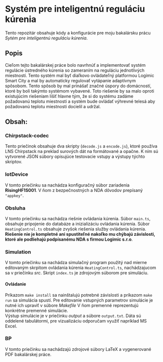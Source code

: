 # Systém pre inteligentnú reguláciu kúrenia
Tento repozitár obsahuje kódy a konfigurácie pre moju bakalársku prácu *Sytém pre inteligentnú reguláciu kúrenia*.
## Popis
Cieľom tejto bakalárskej práce bolo navrhnúť a implementovať systém regulácie ústredného kúrenia so zameraním na reguláciu jednotlivých miestností. 
Tento systém mal byť diaľkovo ovládateľný platformou Logimic Smart City a mal by automaticky regulovať vytápanie adaptívnym spôsobom. 
Tento spôsob by mal prinášať značné úspory do domácností, ktoré by boli takýmto systémom vybavené. 
Toto riešenie by sa malo oproti existujúcim riešeniam líšiť hlavne tým, že si do systému zadáme požadovanú teplotu miestnosti a systém bude ovládať výhrevné telesá  aby požadovanú teplotu miestnosti docielil a udržal.
## Obsah:
### Chirpstack-codec
Tento priečinok obsahuje dva skripty (`decode.js` a `encode.js`), ktoré používa LNS Chirpstack na preklad surových dát na formátované a opačne. K ním sú vytvorené JSON súbory opisujúce testovacie vstupy a výstupy týchto skriptov.
### IotDevice
V tomto priečinku sa nachádza konfiguračný súbor zariadenia **RisingHF1S001**. V ňom z bezpečnostných a NDA dôvodov prepísaný `"appkey"`.
### Obsluha
V tomto priečinku sa nachádza riešnie ovládania kúrenia. Súbor `main.ts`, obsahuje pripojenie do databáze a inizializáciu ovládania kúrenia. Súbor `HeatingControl.ts` obsahuje zvyšok riešenia služby ovládania kúrenia.<br>**Riešenie nie je kompletné ani spustiteľné nakoľko mu chýbajú závislosti, ktoré ale podliehajú podpísanému NDA s firmou Logimic s.r.o**.
### Simulation
V tomto priečinku sa nachádza simulačný program použitý nad mierne editovaným skrpitom ovládania kúrenia `HeatingControl.ts`, nachádzajucom sa v priečinku *src*. Skript `index.ts` je zdrojovým súborom pre simuláciu. 
#### Ovládanie 
Príkazom `make install` sa nainštalujú potrebné závislosti a príkazom `make run` sa simulácia spustí. Pre editovanie vstupných parametrov simulácie je nutné ich upraviť v súbore *Makefile* V ňom premenné reprezentujú konkrétne premenné simulácie.<br>
Výstup simulácie je v priečinku *output* a súbore `output.txt`. Dáta sú oddelené tabulátormi, pre vizualizáciu odporučam využiť napríklad MS Excel.

### BP
V tomto priečinku sa nachádzajú zdrojové súbory LaTeX a vygenerované PDF bakalárskej práce.
